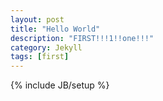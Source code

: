 ```yaml
---
layout: post
title: "Hello World"
description: "FIRST!!!1!!one!!!"
category: Jekyll
tags: [first]
---
```

{% include JB/setup %}
